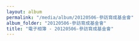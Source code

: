 ```yaml
---
layout: album
permalink: "/media/album/20120506-參訪育成基金會"
album_folder: "20120506-參訪育成基金會"
title: "電子相簿 - 20120506-參訪育成基金會"
---
```

